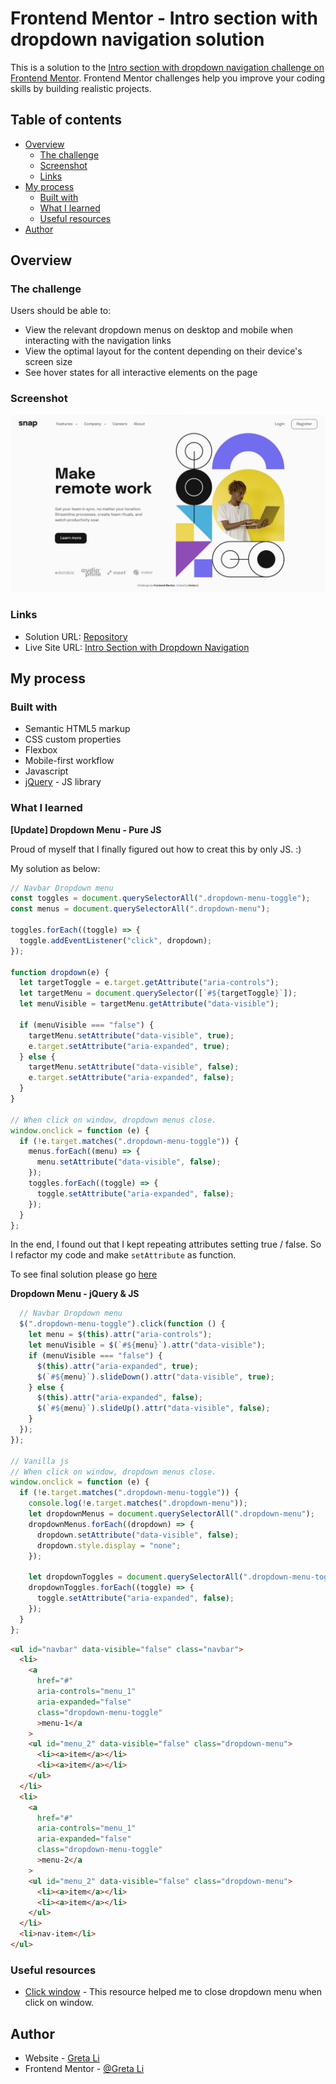 # Frontend Mentor - Intro section with dropdown navigation solution

This is a solution to the [Intro section with dropdown navigation challenge on Frontend Mentor](https://www.frontendmentor.io/challenges/intro-section-with-dropdown-navigation-ryaPetHE5). Frontend Mentor challenges help you improve your coding skills by building realistic projects.

## Table of contents

- [Overview](#overview)
  - [The challenge](#the-challenge)
  - [Screenshot](#screenshot)
  - [Links](#links)
- [My process](#my-process)
  - [Built with](#built-with)
  - [What I learned](#what-i-learned)
  - [Useful resources](#useful-resources)
- [Author](#author)

## Overview

### The challenge

Users should be able to:

- View the relevant dropdown menus on desktop and mobile when interacting with the navigation links
- View the optimal layout for the content depending on their device's screen size
- See hover states for all interactive elements on the page

### Screenshot

![](./screenshot.jpg)

### Links

- Solution URL: [Repository](https://github.com/GretaLi/Frontend-Mentor-Challenge/tree/main/Intro-section-with-dropdown-navigation-main)
- Live Site URL: [Intro Section with Dropdown Navigation](https://gretali.github.io/Frontend-Mentor-Challenge/Intro-section-with-dropdown-navigation-main)

## My process

### Built with

- Semantic HTML5 markup
- CSS custom properties
- Flexbox
- Mobile-first workflow
- Javascript
- [jQuery](https://jquery.com/) - JS library

### What I learned

**[Update] Dropdown Menu - Pure JS**

Proud of myself that I finally figured out how to creat this by only JS. :)

My solution as below:

```js
// Navbar Dropdown menu
const toggles = document.querySelectorAll(".dropdown-menu-toggle");
const menus = document.querySelectorAll(".dropdown-menu");

toggles.forEach((toggle) => {
  toggle.addEventListener("click", dropdown);
});

function dropdown(e) {
  let targetToggle = e.target.getAttribute("aria-controls");
  let targetMenu = document.querySelector([`#${targetToggle}`]);
  let menuVisible = targetMenu.getAttribute("data-visible");

  if (menuVisible === "false") {
    targetMenu.setAttribute("data-visible", true);
    e.target.setAttribute("aria-expanded", true);
  } else {
    targetMenu.setAttribute("data-visible", false);
    e.target.setAttribute("aria-expanded", false);
  }
}

// When click on window, dropdown menus close.
window.onclick = function (e) {
  if (!e.target.matches(".dropdown-menu-toggle")) {
    menus.forEach((menu) => {
      menu.setAttribute("data-visible", false);
    });
    toggles.forEach((toggle) => {
      toggle.setAttribute("aria-expanded", false);
    });
  }
};
```

In the end, I found out that I kept repeating attributes setting true / false. So I refactor my code and make `setAttribute` as function.

To see final solution please go [here](https://github.com/GretaLi/Frontend-Mentor-Challenge/blob/main/Intro-section-with-dropdown-navigation-main/js/vanilla.js)

**Dropdown Menu - jQuery & JS**

```js
  // Navbar Dropdown menu
  $(".dropdown-menu-toggle").click(function () {
    let menu = $(this).attr("aria-controls");
    let menuVisible = $(`#${menu}`).attr("data-visible");
    if (menuVisible === "false") {
      $(this).attr("aria-expanded", true);
      $(`#${menu}`).slideDown().attr("data-visible", true);
    } else {
      $(this).attr("aria-expanded", false);
      $(`#${menu}`).slideUp().attr("data-visible", false);
    }
  });
});

// Vanilla js
// When click on window, dropdown menus close.
window.onclick = function (e) {
  if (!e.target.matches(".dropdown-menu-toggle")) {
    console.log(!e.target.matches(".dropdown-menu"));
    let dropdownMenus = document.querySelectorAll(".dropdown-menu");
    dropdownMenus.forEach((dropdown) => {
      dropdown.setAttribute("data-visible", false);
      dropdown.style.display = "none";
    });

    let dropdownToggles = document.querySelectorAll(".dropdown-menu-toggle");
    dropdownToggles.forEach((toggle) => {
      toggle.setAttribute("aria-expanded", false);
    });
  }
};
```

```html
<ul id="navbar" data-visible="false" class="navbar">
  <li>
    <a
      href="#"
      aria-controls="menu_1"
      aria-expanded="false"
      class="dropdown-menu-toggle"
      >menu-1</a
    >
    <ul id="menu_2" data-visible="false" class="dropdown-menu">
      <li><a>item</a></li>
      <li><a>item</a></li>
    </ul>
  </li>
  <li>
    <a
      href="#"
      aria-controls="menu_1"
      aria-expanded="false"
      class="dropdown-menu-toggle"
      >menu-2</a
    >
    <ul id="menu_2" data-visible="false" class="dropdown-menu">
      <li><a>item</a></li>
      <li><a>item</a></li>
    </ul>
  </li>
  <li>nav-item</li>
</ul>
```

### Useful resources

- [Click window](https://www.w3schools.com/howto/howto_css_dropdown_navbar.asp) - This resource helped me to close dropdown menu when click on window.

## Author

- Website - [Greta Li](https://github.com/GretaLi)
- Frontend Mentor - [@Greta Li](https://www.frontendmentor.io/profile/GretaLi)

